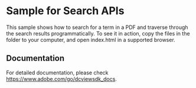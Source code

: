 # Sample for Search APIs

This sample shows how to search for a term in a PDF and traverse through the search results programmatically.
To see it in action, copy the files in the folder to your computer, and open index.html in a supported browser.

## Documentation

For detailed documentation, please check https://www.adobe.com/go/dcviewsdk_docs.
